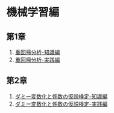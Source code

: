 # 機械学習編

## 第1章

1. [重回帰分析-知識編](https://github.com/kiryu-3/Prmn2023/blob/main/Python/Python_Machine/Machine_Learning_1_1.ipynb)
2. [重回帰分析-実践編](https://github.com/kiryu-3/Prmn2023/blob/main/Python/Python_Machine/Machine_Learning_1_2.ipynb)

## 第2章

1. [ダミー変数化と係数の仮説検定-知識編](https://github.com/kiryu-3/Prmn2023/blob/main/Python/Python_Machine/Machine_Learning_2_1.ipynb)
2. [ダミー変数化と係数の仮説検定-実践編](https://github.com/kiryu-3/Prmn2023/blob/main/Python/Python_Machine/Machine_Learning_2_2.ipynb)
